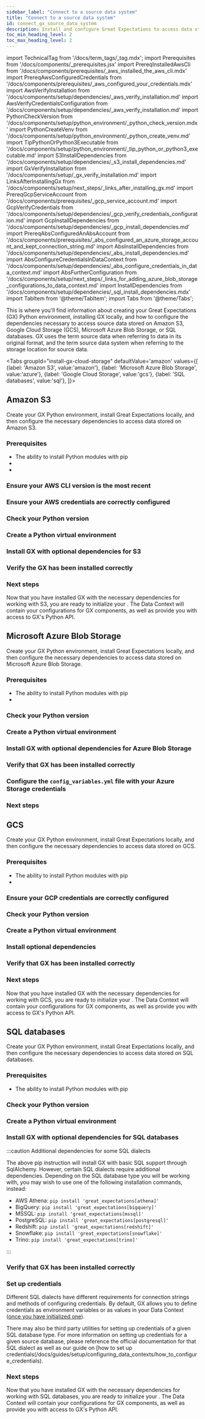```yaml
---
sidebar_label: "Connect to a source data system"
title: "Connect to a source data system"
id: connect_gx_source_data_system
description: Install and configure Great Expectations to access data stored on Amazon S3, Google Cloud Storage, Microsoft Azure Blob Storage, and SQL databases.
toc_min_heading_level: 2
toc_max_heading_level: 2
---
```


import TechnicalTag from '/docs/term_tags/_tag.mdx';
import Prerequisites from '/docs/components/_prerequisites.jsx'
import PrereqInstalledAwsCli from '/docs/components/prerequisites/_aws_installed_the_aws_cli.mdx'
import PrereqAwsConfiguredCredentials from '/docs/components/prerequisites/_aws_configured_your_credentials.mdx'
import AwsVerifyInstallation from '/docs/components/setup/dependencies/_aws_verify_installation.md'
import AwsVerifyCredentialsConfiguration from '/docs/components/setup/dependencies/_aws_verify_installation.md'
import PythonCheckVersion from '/docs/components/setup/python_environment/_python_check_version.mdx'
import PythonCreateVenv from '/docs/components/setup/python_environment/_python_create_venv.md'
import TipPythonOrPython3Executable from '/docs/components/setup/python_environment/_tip_python_or_python3_executable.md'
import S3InstallDependencies from '/docs/components/setup/dependencies/_s3_install_dependencies.md'
import GxVerifyInstallation from '/docs/components/setup/_gx_verify_installation.md'
import LinksAfterInstallingGx from '/docs/components/setup/next_steps/_links_after_installing_gx.md'
import PrereqGcpServiceAccount from '/docs/components/prerequisites/_gcp_service_account.md'
import GcpVerifyCredentials from '/docs/components/setup/dependencies/_gcp_verify_credentials_configuration.md'
import GcpInstallDependencies from '/docs/components/setup/dependencies/_gcp_install_dependencies.md'
import PrereqAbsConfiguredAnAbsAccount from '/docs/components/prerequisites/_abs_configured_an_azure_storage_account_and_kept_connection_string.md'
import AbsInstallDependencies from '/docs/components/setup/dependencies/_abs_install_dependencies.md'
import AbsConfigureCredentialsInDataContext from '/docs/components/setup/dependencies/_abs_configure_credentials_in_data_context.md'
import AbsFurtherConfiguration from '/docs/components/setup/next_steps/_links_for_adding_azure_blob_storage_configurations_to_data_context.md'
import InstallDependencies from '/docs/components/setup/dependencies/_sql_install_dependencies.mdx'
import TabItem from '@theme/TabItem';
import Tabs from '@theme/Tabs';


This is where you'll find information about creating your Great Expectations (GX) Python environment, installing GX locally, and how to configure the dependencies necessary to access source data stored on Amazon S3, Google Cloud Storage (GCS), Microsoft Azure Blob Storage, or SQL databases. GX uses the term source data when referring to data in its original format, and the term source data system when referring to the storage location for source data.

<Tabs
  groupId="install-gx-cloud-storage"
  defaultValue='amazon'
  values={[
  {label: 'Amazon S3', value:'amazon'},
  {label: 'Microsoft Azure Blob Storage', value:'azure'},
  {label: 'Google Cloud Storage', value:'gcs'},
  {label: 'SQL databases', value:'sql'},
  ]}>
<TabItem value="amazon">

## Amazon S3

Create your GX Python environment, install Great Expectations locally, and then configure the necessary dependencies to access data stored on Amazon S3.

### Prerequisites

<Prerequisites requirePython = {true} requireInstallation = {false} requireDataContext = {false} requireSourceData = {null} requireDatasource = {false} requireExpectationSuite = {false}>

- The ability to install Python modules with pip
- <PrereqInstalledAwsCli />
- <PrereqAwsConfiguredCredentials />

</Prerequisites>

### Ensure your AWS CLI version is the most recent

<AwsVerifyInstallation />

### Ensure your AWS credentials are correctly configured

<AwsVerifyCredentialsConfiguration />

### Check your Python version

<PythonCheckVersion />

<TipPythonOrPython3Executable />

### Create a Python virtual environment

<PythonCreateVenv />

### Install GX with optional dependencies for S3

<S3InstallDependencies />

### Verify the GX has been installed correctly

<GxVerifyInstallation />

### Next steps

Now that you have installed GX with the necessary dependencies for working with S3, you are ready to initialize your <TechnicalTag tag="data_context" text="Data Context" />.  The Data Context will contain your configurations for GX components, as well as provide you with access to GX's Python API.

<LinksAfterInstallingGx />

</TabItem>
<TabItem value="azure">

## Microsoft Azure Blob Storage

Create your GX Python environment, install Great Expectations locally, and then configure the necessary dependencies to access data stored on Microsoft Azure Blob Storage.

### Prerequisites

<Prerequisites requirePython = {true} requireInstallation = {false} requireDataContext = {false} requireSourceData = {null} requireDatasource = {false} requireExpectationSuite = {false}>

- The ability to install Python modules with pip
- <PrereqAbsConfiguredAnAbsAccount />

</Prerequisites>

### Check your Python version

<PythonCheckVersion />

<TipPythonOrPython3Executable />

### Create a Python virtual environment

<PythonCreateVenv />

### Install GX with optional dependencies for Azure Blob Storage

<AbsInstallDependencies />

### Verify that GX has been installed correctly

<GxVerifyInstallation />

### Configure the `config_variables.yml` file with your Azure Storage credentials

<AbsConfigureCredentialsInDataContext />

### Next steps

<AbsFurtherConfiguration />

</TabItem>
<TabItem value="gcs">

## GCS

Create your GX Python environment, install Great Expectations locally, and then configure the necessary dependencies to access data stored on GCS.

### Prerequisites

<Prerequisites requirePython = {true} requireInstallation = {false} requireDataContext = {false} requireSourceData = {null} requireDatasource = {false} requireExpectationSuite = {false}>

- The ability to install Python modules with pip
- <PrereqGcpServiceAccount />

</Prerequisites>

### Ensure your GCP credentials are correctly configured

<GcpVerifyCredentials />

### Check your Python version

<PythonCheckVersion />

<TipPythonOrPython3Executable />

### Create a Python virtual environment

<PythonCreateVenv />

### Install optional dependencies

<GcpInstallDependencies />

### Verify that GX has been installed correctly

<GxVerifyInstallation />

### Next steps

Now that you have installed GX with the necessary dependencies for working with GCS, you are ready to initialize your <TechnicalTag tag="data_context" text="Data Context" />.  The Data Context will contain your configurations for GX components, as well as provide you with access to GX's Python API.

<LinksAfterInstallingGx />

</TabItem>
<TabItem value="sql">

## SQL databases

Create your GX Python environment, install Great Expectations locally, and then configure the necessary dependencies to access data stored on SQL databases.

### Prerequisites

<Prerequisites requirePython = {true} requireInstallation = {false} requireDataContext = {false} requireSourceData = {null} requireDatasource = {false} requireExpectationSuite = {false}>

- The ability to install Python modules with pip

</Prerequisites>

### Check your Python version

<PythonCheckVersion />

<TipPythonOrPython3Executable />

### Create a Python virtual environment

<PythonCreateVenv />

### Install GX with optional dependencies for SQL databases

<InstallDependencies install_key="sqlalchemy" database_name="SQL databases"/>

:::caution Additional dependencies for some SQL dialects

The above pip instruction will install GX with basic SQL support through SqlAlchemy.  However, certain SQL dialects require additional dependencies.  Depending on the SQL database type you will be working with, you may wish to use one of the following installation commands, instead:

- AWS Athena: `pip install 'great_expectations[athena]'`
- BigQuery: `pip install 'great_expectations[bigquery]'`
- MSSQL: `pip install 'great_expectations[mssql]'`
- PostgreSQL: `pip install 'great_expectations[postgresql]'`
- Redshift: `pip install 'great_expectations[redshift]'`
- Snowflake: `pip install 'great_expectations[snowflake]'`
- Trino: `pip install 'great_expectations[trino]'`

:::

### Verify that GX has been installed correctly

<GxVerifyInstallation />

### Set up credentials

Different SQL dialects have different requirements for connection strings and methods of configuring credentials.  By default, GX allows you to define credentials as environment variables or as values in your Data Context ([once you have initialized one](/docs/guides/setup/configuring_data_contexts/initializing_data_contexts/how_to_initialize_a_filesystem_data_context_in_python)).

There may also be third party utilities for setting up credentials of a given SQL database type.  For more information on setting up credentials for a given source database, please reference the official documentation for that SQL dialect as well as our guide on [how to set up credentials(/docs/guides/setup/configuring_data_contexts/how_to_configure_credentials).

### Next steps

Now that you have installed GX with the necessary dependencies for working with SQL databases, you are ready to initialize your <TechnicalTag tag="data_context" text="Data Context" />.  The Data Context will contain your configurations for GX components, as well as provide you with access to GX's Python API.

<LinksAfterInstallingGx />

</TabItem>
</Tabs>
